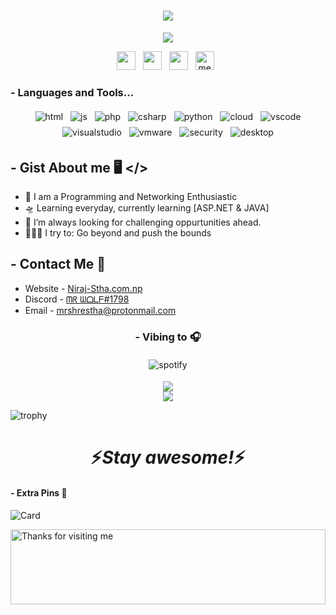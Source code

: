 <h1 align="center">
  <a>
    <img src="https://readme-typing-svg.herokuapp.com/?lines=Hello,+There!+👋;xThis+is+Niraj+Shrestha...;Nice+to+meet+you!&center=true&size=30">
  </a>
</h1>

<p align="center">
<img src="https://visitor-badge.glitch.me/badge?page_id=nirajxhrestha"/>
</p>

<p align='center'>
   <a href="http://13.107.42.14/"><img height="30" src="https://i.ibb.co/K9PXVCp/linkedin.png"></a>&nbsp;&nbsp;
   <a href="https://twitter.com/XDW0LF"><img height="30" src="https://i.ibb.co/N2CZJCJ/twitter.png"></a>&nbsp;&nbsp;
   <a href="https://open.spotify.com/user/31e6fkz3bfqatdhcgfgqitn5wznm?si=b2e0e5ec4d604659"><img height="30" src="https://i.ibb.co/99DSp1v/spotify.png"></a>&nbsp;&nbsp;
   <a href="https://mrshrestha.medium.com/"><img height="30" img src="https://i.ibb.co/SfBFbww/medium.png" alt="medium"></a>&nbsp;&nbsp;
 </p>
 
<h3> - Languages and Tools... </h3>
<p align="center">
  <!-- icons  -->
  <img src="https://i.ibb.co/4KRXRNK/html.png" alt="html" style="vertical-align:top; margin:4px">    
  <img src="https://i.ibb.co/tq9qNLL/js.png" alt="js" style="vertical-align:top; margin:4px">
  <img src="https://i.ibb.co/vV90CJg/php.png" alt="php" style="vertical-align:top; margin:4px">
  <img src="https://i.ibb.co/cLbnXVc/csharp.png" alt="csharp" style="vertical-align:top; margin:4px">
  <img src="https://i.ibb.co/R6CjcQB/python.png" alt="python" style="vertical-align:top; margin:4px">
  <img src="https://i.ibb.co/Qm9XSMN/cloud.png" alt="cloud" style="vertical-align:top; margin:4px">
  <img src="https://i.ibb.co/hyWG6yG/visualstudio-code.png" alt="vscode" style="vertical-align:top; margin:4px">
  <img src="https://i.ibb.co/CMSfqkZ/visualstudio.png" alt="visualstudio" style="vertical-align:top; margin:4px">

  <img src="https://i.ibb.co/fSWGTkR/vmware.png" alt="vmware" style="vertical-align:top; margin:4px">
  <img src="https://i.ibb.co/mXYcqC8/security.png" alt="security" style="vertical-align:top; margin:4px">
  <img src="https://i.ibb.co/5T1qpfC/desktop.png" alt="desktop" style="vertical-align:top; margin:4px">
</p>

## - Gist About me 🖥️ </>

- 🎤 I am a Programming and Networking Enthusiastic
- 🛸 Learning everyday, currently learning [ASP.NET & JAVA]
- 🌋 I’m always looking for challenging oppurtunities ahead.
- 🧗🏾‍♀️ I try to: Go beyond and push the bounds

##  - Contact Me 📱

- Website - [Niraj-Stha.com.np](https://www.niraj-stha.com.np)
- Discord - [ᗰᖇ ᗯᗝᒪᖴ#1798](https://invite.gg/xdwolf)
- Email - mrshrestha@protonmail.com

<h3 align="center">
  - Vibing to 🎧
</h3>
<p align="center">
<img src="https://spotify-github-profile.vercel.app/api/view?uid=31e6fkz3bfqatdhcgfgqitn5wznm&cover_image=true&theme=default&bar_color=ff004c" alt="spotify" style="vertical-align:top; margin:4px">    
</p>

<p align="center">
  <a>
    <img src="http://github-readme-streak-stats.herokuapp.com?user=nirajxhrestha&theme=react&background=0d1117&border=666">
  </a>
  <br>
  <a>
    <img src="https://activity-graph.herokuapp.com/graph?username=nirajxhrestha&theme=react-dark&hide_border=true">
  </a>
</p>

![trophy](https://github-profile-trophy.vercel.app/?username=nirajxhrestha&theme=juicyfresh&no-frame=true&row=1&&margin-w=20&no-bg=true)

## <h1 align='center'>⚡️<i>Stay awesome!</i>⚡️</h1>

#### - Extra Pins 📌
   ![Card](https://github-readme-stats.vercel.app/api/pin/?username=nirajxhrestha&repo=KEY-AUTH)

<img height="120" alt="Thanks for visiting me" width="100%" src="https://raw.githubusercontent.com/nirajxhrestha/nirajxhrestha/45629b990293fd06c9790bbdb8c1f13392c86a56/img/BYE_.svg" />

